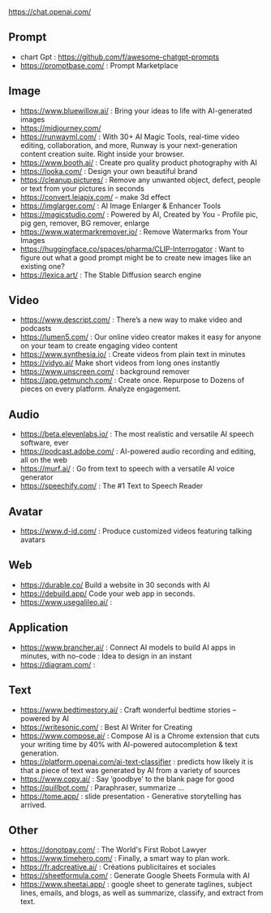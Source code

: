 

https://chat.openai.com/

## Prompt

- chart Gpt : https://github.com/f/awesome-chatgpt-prompts
- https://promptbase.com/ : Prompt Marketplace


## Image

- https://www.bluewillow.ai/  : Bring your ideas to life with AI-generated images
- https://midjourney.com/ 
- https://runwayml.com/ : With 30+ AI Magic Tools, real-time video editing, collaboration, and more, Runway is your next-generation content creation suite. Right inside your browser.
- https://www.booth.ai/ : Create pro quality product photography with AI
- https://looka.com/ : Design your own beautiful brand
- https://cleanup.pictures/ : Remove any unwanted object, defect, people or text from your pictures in seconds
- https://convert.leiapix.com/ - make 3d effect
- https://imglarger.com/ : AI Image Enlarger & Enhancer Tools
- https://magicstudio.com/ : Powered by AI, Created by You - Profile pic, pig gen, remover, BG remover, enlarge
- https://www.watermarkremover.io/ : Remove Watermarks from Your Images
- https://huggingface.co/spaces/pharma/CLIP-Interrogator : Want to figure out what a good prompt might be to create new images like an existing one?
- https://lexica.art/ : The Stable Diffusion search engine

## Video

- https://www.descript.com/  : There’s a new way to make video and podcasts
- https://lumen5.com/ : Our online video creator makes it easy for anyone
on your team to create engaging video content
- https://www.synthesia.io/ : Create videos from plain text in minutes
- https://vidyo.ai/ Make short videos
from long ones instantly
- https://www.unscreen.com/ : background remover
- https://app.getmunch.com/  : Create once. Repurpose to Dozens of pieces on every platform. Analyze engagement.

## Audio

- https://beta.elevenlabs.io/ : The most realistic and versatile AI speech software, ever
- https://podcast.adobe.com/ : AI-powered audio recording and editing, all on the web
- https://murf.ai/ : Go from text to speech with a versatile AI voice generator
- https://speechify.com/ : The #1 Text to Speech Reader

## Avatar

- https://www.d-id.com/ : Produce customized videos featuring talking avatars

## Web

- https://durable.co/ Build a website in 30 seconds with AI
- https://debuild.app/ Code your web app in seconds.
- https://www.usegalileo.ai/ : 

## Application

- https://www.brancher.ai/ : Connect AI models to build AI apps in
minutes, with no-code : Idea to design in an instant
- https://diagram.com/ : 


## Text

- https://www.bedtimestory.ai/  : Craft wonderful bedtime stories – powered by AI
- https://writesonic.com/ : Best AI Writer for Creating
- https://www.compose.ai/ : Compose AI is a Chrome extension that cuts your writing time by 40% with AI-powered autocompletion & text generation.
- https://platform.openai.com/ai-text-classifier : predicts how likely it is that a piece of text was generated by AI from a variety of sources
- https://www.copy.ai/ : Say ‘goodbye’ to the blank page for good
- https://quillbot.com/ : Paraphraser, summarize ...
- https://tome.app/ : slide presentation - Generative storytelling
has arrived.



## Other

- https://donotpay.com/  : The World's First Robot Lawyer
- https://www.timehero.com/  : Finally, a smart way to plan work.
- https://fr.adcreative.ai/ : Créations publicitaires et sociales
- https://sheetformula.com/  : Generate Google Sheets Formula with AI
- https://www.sheetai.app/ : google sheet to generate taglines, subject lines, emails, and blogs, as well as summarize, classify, and extract from text.
